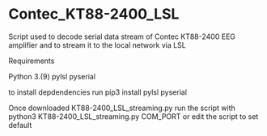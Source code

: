 # Contec_KT88-2400_LSL
Script used to decode serial data stream of Contec KT88-2400 EEG amplifier and to stream it to the local network via LSL

Requirements

Python 3.(9)
pylsl
pyserial

to install depdendencies run pip3 install pylsl pyserial

Once downloaded KT88-2400_LSL_streaming.py run the script with python3 KT88-2400_LSL_streaming.py COM_PORT or edit the script to set default 
